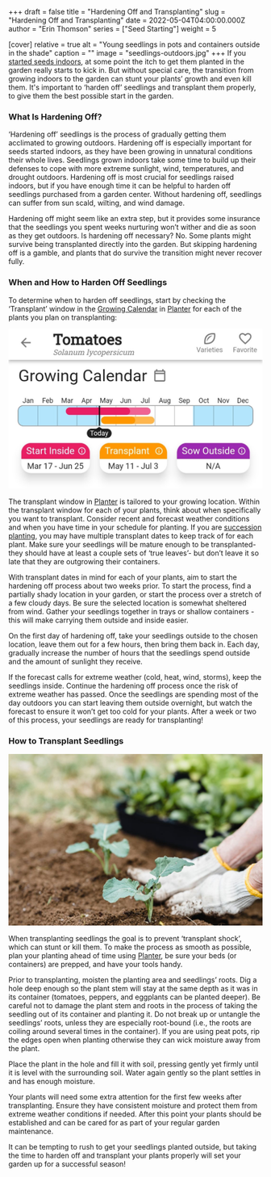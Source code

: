 +++
draft = false
title = "Hardening Off and Transplanting"
slug = "Hardening Off and Transplanting"
date = 2022-05-04T04:00:00.000Z
author = "Erin Thomson"
series = ["Seed Starting"]
weight = 5

[cover]
relative = true
alt = "Young seedlings in pots and containers outside in the shade"
caption = ""
image = "seedlings-outdoors.jpg"
+++
If you [started seeds indoors](https://blog.planter.garden/posts/all-about-starting-seeds-indoors/), at some point the itch to get them planted in the garden really starts to kick in. But without special care, the transition from growing indoors to the garden can stunt your plants’ growth and even kill them. It's important to ‘harden off’ seedlings and transplant them properly, to give them the best possible start in the garden.

### What Is Hardening Off?

‘Hardening off’ seedlings is the process of gradually getting them acclimated to growing outdoors. Hardening off is especially important for seeds started indoors, as they have been growing in unnatural conditions their whole lives. Seedlings grown indoors take some time to build up their defenses to cope with more extreme sunlight, wind, temperatures, and drought outdoors. Hardening off is most crucial for seedlings raised indoors, but if you have enough time it can be helpful to harden off seedlings purchased from a garden center. Without hardening off, seedlings can suffer from sun scald, wilting, and wind damage.

Hardening off might seem like an extra step, but it provides some insurance that the seedlings you spent weeks nurturing won’t wither and die as soon as they get outdoors. Is hardening off necessary? No. Some plants might survive being transplanted directly into the garden. But skipping hardening off is a gamble, and plants that do survive the transition might never recover fully.

### When and How to Harden Off Seedlings

To determine when to harden off seedlings, start by checking the ‘Transplant’ window in the [Growing Calendar](https://info.planter.garden/growing-calendar/how-to-use/) in [Planter](https://planter.garden/) for each of the plants you plan on transplanting:

![A screenshot of the Growing Calendar for tomatoes in Planter](tomatoes-growing-calendar.jpg)

The transplant window in [Planter](https://planter.garden/) is tailored to your growing location. Within the transplant window for each of your plants, think about when specifically you want to transplant. Consider recent and forecast weather conditions and when you have time in your schedule for planting. If you are [succession planting](https://blog.planter.garden/posts/succession-planting-for-nonstop-harvests/), you may have multiple transplant dates to keep track of for each plant. Make sure your seedlings will be mature enough to be transplanted- they should have at least a couple sets of ‘true leaves’- but don’t leave it so late that they are outgrowing their containers.

With transplant dates in mind for each of your plants, aim to start the hardening off process about two weeks prior. To start the process, find a partially shady location in your garden, or start the process over a stretch of a few cloudy days. Be sure the selected location is somewhat sheltered from wind. Gather your seedlings together in trays or shallow containers - this will make carrying them outside and inside easier.

On the first day of hardening off, take your seedlings outside to the chosen location, leave them out for a few hours, then bring them back in. Each day, gradually increase the number of hours that the seedlings spend outside and the amount of sunlight they receive.

If the forecast calls for extreme weather (cold, heat, wind, storms), keep the seedlings inside. Continue the hardening off process once the risk of extreme weather has passed. Once the seedlings are spending most of the day outdoors you can start leaving them outside overnight, but watch the forecast to ensure it won’t get too cold for your plants. After a week or two of this process, your seedlings are ready for transplanting!

### How to Transplant Seedlings

![A gardener's gloved hands transplanting broccoli seedlings into the soil](planting-seedlings.jpg)

When transplanting seedlings the goal is to prevent ‘transplant shock’, which can stunt or kill them. To make the process as smooth as possible, plan your planting ahead of time using [Planter](https://planter.garden/), be sure your beds (or containers) are prepped, and have your tools handy.

Prior to transplanting, moisten the planting area and seedlings’ roots. Dig a hole deep enough so the plant stem will stay at the same depth as it was in its container (tomatoes, peppers, and eggplants can be planted deeper). Be careful not to damage the plant stem and roots in the process of taking the seedling out of its container and planting it. Do not break up or untangle the seedlings’ roots, unless they are especially root-bound (i.e., the roots are coiling around several times in the container). If you are using peat pots, rip the edges open when planting otherwise they can wick moisture away from the plant.

Place the plant in the hole and fill it with soil, pressing gently yet firmly until it is level with the surrounding soil. Water again gently so the plant settles in and has enough moisture.

Your plants will need some extra attention for the first few weeks after transplanting. Ensure they have consistent moisture and protect them from extreme weather conditions if needed. After this point your plants should be established and can be cared for as part of your regular garden maintenance.

It can be tempting to rush to get your seedlings planted outside, but taking the time to harden off and transplant your plants properly will set your garden up for a successful season!